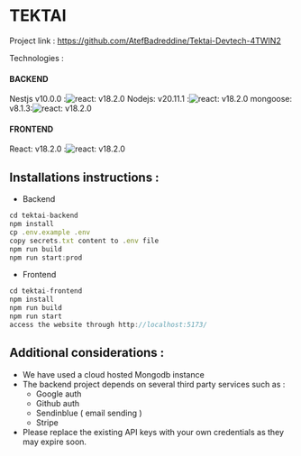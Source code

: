 
# TEKTAI

Project link : https://github.com/AtefBadreddine/Tektai-Devtech-4TWIN2

Technologies : 
#### BACKEND 
Nestjs v10.0.0 :![react: v18.2.0](https://skillicons.dev/icons?i=nestjs,) 
Nodejs: v20.11.1 :![react: v18.2.0](https://skillicons.dev/icons?i=nodejs,)
mongoose: v8.1.3:![react: v18.2.0](https://skillicons.dev/icons?i=mongo,)
#### FRONTEND 
React: v18.2.0 :![react: v18.2.0](https://skillicons.dev/icons?i=react,)


## Installations instructions :
* Backend
```javascript
cd tektai-backend 
npm install 
cp .env.example .env 
copy secrets.txt content to .env file 
npm run build
npm run start:prod
```

* Frontend 
```javascript
cd tektai-frontend
npm install
npm run build
npm run start 
access the website through http://localhost:5173/

```


## Additional considerations :

 
- We have used a cloud hosted Mongodb instance
- The backend project depends on several third party services such as :
  - Google auth 
  - Github auth
  - Sendinblue ( email sending ) 
  - Stripe
- Please replace the existing API keys with your own credentials as they may expire soon.


